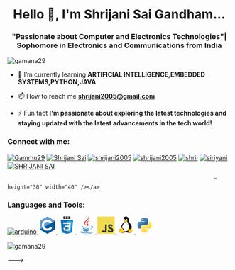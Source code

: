 <h1 align="center">Hello 👋, I'm Shrijani Sai Gandham...</h1>
<h3 align="center">"Passionate about Computer and Electronics Technologies"| Sophomore in Electronics and Communications from India</h3>

<p align="left"> <img src="https://komarev.com/ghpvc/?username=gamana29&label=Profile%20views&color=0e75b6&style=flat" alt="gamana29" /> </p>

- 🌱 I’m currently learning **ARTIFICIAL INTELLIGENCE,EMBEDDED SYSTEMS,PYTHON,JAVA**

- 📫 How to reach me **shrijani2005@gmail.com**

- ⚡ Fun fact **I'm passionate about exploring the latest technologies and staying updated with the latest advancements in the tech world!**

<h3 align="left">Connect with me:</h3>
<p align="left">
<a href="https://x.com/Gammu29" target="blank"><img align="center" src="https://raw.githubusercontent.com/rahuldkjain/github-profile-readme-generator/master/src/images/icons/Social/twitter.svg" alt="Gammu29" height="30" width="40" /></a>
<a href="https://www.linkedin.com/in/shrijani-gandham-b02902289/" target="blank"><img align="center" src="https://raw.githubusercontent.com/rahuldkjain/github-profile-readme-generator/master/src/images/icons/Social/linked-in-alt.svg" alt="Shrijani Sai" height="30" width="40" /></a>
<a href="https://www.codechef.com/users/shrijani2005" target="blank"><img align="center" src="https://cdn.jsdelivr.net/npm/simple-icons@3.1.0/icons/codechef.svg" alt="shrijani2005" height="30" width="40" /></a>
<a href="https://www.hackerrank.com/profile/shrijani2005" target="blank"><img align="center" src="https://raw.githubusercontent.com/rahuldkjain/github-profile-readme-generator/master/src/images/icons/Social/hackerrank.svg" alt="shrijani2005" height="30" width="40" /></a>
<a href="https://codeforces.com/profile/shrii" target="blank"><img align="center" src="https://raw.githubusercontent.com/rahuldkjain/github-profile-readme-generator/master/src/images/icons/Social/codeforces.svg" alt="shrii" height="30" width="40" /></a>
<a href="https://leetcode.com/u/siriyani/" target="blank"><img align="center" src="https://raw.githubusercontent.com/rahuldkjain/github-profile-readme-generator/master/src/images/icons/Social/leet-code.svg" alt="siriyani" height="30" width="40" /></a>
<a href="https://www.hackerearth.com/@shrijani2005" target="blank"><img align="center" src="https://raw.githubusercontent.com/rahuldkjain/github-profile-readme-generator/master/src/images/icons/Social/hackerearth.svg" alt="SHRIJANI SAI" height="30" width="40" /></a>
                                                                     
                                                                     
                                                                     
                                                                     
                                                                     
                                                                     
                                                                     
                                                                     
                                                                     
                                                                     
                                                                     
                                                                     
                                                                     
                                                                     
                                                                     
                                                                     
                                                                     
                                                                     
                                                                     " height="30" width="40" /></a>
</p>
<h3 align="left">Languages and Tools:</h3>
<p align="left"> <a href="https://www.arduino.cc/" target="_blank" rel="noreferrer"> <img src="https://cdn.worldvectorlogo.com/logos/arduino-1.svg" alt="arduino" width="40" height="40"/> </a> <a href="https://www.cprogramming.com/" target="_blank" rel="noreferrer"> <img src="https://raw.githubusercontent.com/devicons/devicon/master/icons/c/c-original.svg" alt="c" width="40" height="40"/> </a> <a href="https://www.w3schools.com/css/" target="_blank" rel="noreferrer"> <img src="https://raw.githubusercontent.com/devicons/devicon/master/icons/css3/css3-original-wordmark.svg" alt="css3" width="40" height="40"/> </a> <a href="https://www.java.com" target="_blank" rel="noreferrer"> <img src="https://raw.githubusercontent.com/devicons/devicon/master/icons/java/java-original.svg" alt="java" width="40" height="40"/> </a> <a href="https://developer.mozilla.org/en-US/docs/Web/JavaScript" target="_blank" rel="noreferrer"> <img src="https://raw.githubusercontent.com/devicons/devicon/master/icons/javascript/javascript-original.svg" alt="javascript" width="40" height="40"/> </a> <a href="https://www.linux.org/" target="_blank" rel="noreferrer"> <img src="https://raw.githubusercontent.com/devicons/devicon/master/icons/linux/linux-original.svg" alt="linux" width="40" height="40"/> </a> <a href="https://www.python.org" target="_blank" rel="noreferrer"> <img src="https://raw.githubusercontent.com/devicons/devicon/master/icons/python/python-original.svg" alt="python" width="40" height="40"/> </a> </p>

<p><img align="center" src="https://github-readme-stats.vercel.app/api/top-langs?username=gamana29&show_icons=true&locale=en&layout=compact" alt="gamana29" /></p>
--->
